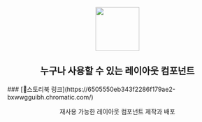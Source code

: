 <p align="middle" >
  <img width="100px;" src="https://em-content.zobj.net/source/skype/289/straight-ruler_1f4cf.png"/>
</p>
<h2 align="middle">누구나 사용할 수 있는 레이아웃 컴포넌트</h2>
### [📕스토리북 링크](https://6505550eb343f2286f179ae2-bxwwgguibh.chromatic.com/)
<p align="middle">재사용 가능한 레이아웃 컴포넌트 제작과 배포</p>
<br/>

